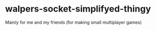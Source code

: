 # walpers-socket-simplifyed-thingy
Mainly for me and my friends (for making small multiplayer games)

